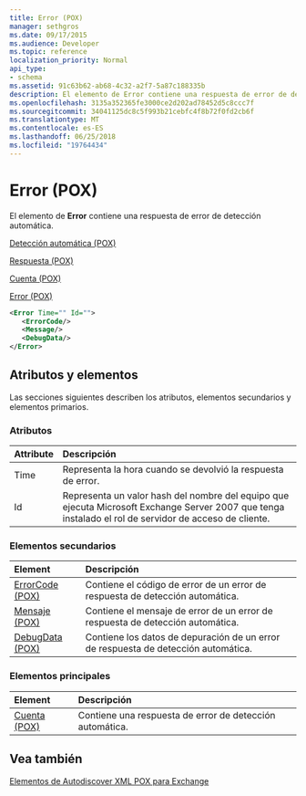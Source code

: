 ```yaml
---
title: Error (POX)
manager: sethgros
ms.date: 09/17/2015
ms.audience: Developer
ms.topic: reference
localization_priority: Normal
api_type:
- schema
ms.assetid: 91c63b62-ab68-4c32-a2f7-5a87c188335b
description: El elemento de Error contiene una respuesta de error de detección automática.
ms.openlocfilehash: 3135a352365fe3000ce2d202ad78452d5c8ccc7f
ms.sourcegitcommit: 34041125dc8c5f993b21cebfc4f8b72f0fd2cb6f
ms.translationtype: MT
ms.contentlocale: es-ES
ms.lasthandoff: 06/25/2018
ms.locfileid: "19764434"
---
```

# <a name="error-pox"></a>Error (POX)

El elemento de **Error** contiene una respuesta de error de detección automática. 
  
[Detección automática (POX)](autodiscover-pox.md)
  
[Respuesta (POX)](response-pox.md)
  
[Cuenta (POX)](account-pox.md)
  
[Error (POX)](error-pox.md)
  
```xml
<Error Time="" Id="">
   <ErrorCode/>
   <Message/>
   <DebugData/>
</Error>
```

## <a name="attributes-and-elements"></a>Atributos y elementos

Las secciones siguientes describen los atributos, elementos secundarios y elementos primarios.
  
### <a name="attributes"></a>Atributos

|**Attribute**|**Descripción**|
|:-----|:-----|
|Time  <br/> |Representa la hora cuando se devolvió la respuesta de error.  <br/> |
|Id  <br/> |Representa un valor hash del nombre del equipo que ejecuta Microsoft Exchange Server 2007 que tenga instalado el rol de servidor de acceso de cliente.  <br/> |
   
### <a name="child-elements"></a>Elementos secundarios

|**Element**|**Descripción**|
|:-----|:-----|
|[ErrorCode (POX)](errorcode-pox.md) <br/> |Contiene el código de error de un error de respuesta de detección automática.  <br/> |
|[Mensaje (POX)](message-pox.md) <br/> |Contiene el mensaje de error de un error de respuesta de detección automática.  <br/> |
|[DebugData (POX)](debugdata-pox.md) <br/> |Contiene los datos de depuración de un error de respuesta de detección automática.  <br/> |
   
### <a name="parent-elements"></a>Elementos principales

|**Element**|**Descripción**|
|:-----|:-----|
|[Cuenta (POX)](account-pox.md) <br/> |Contiene una respuesta de error de detección automática.  <br/> |
   
## <a name="see-also"></a>Vea también



[Elementos de Autodiscover XML POX para Exchange](pox-autodiscover-xml-elements-for-exchange.md)

